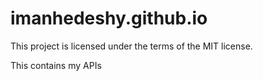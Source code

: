 # imanhedeshy.github.io
This project is licensed under the terms of the MIT license.

This contains my APIs
